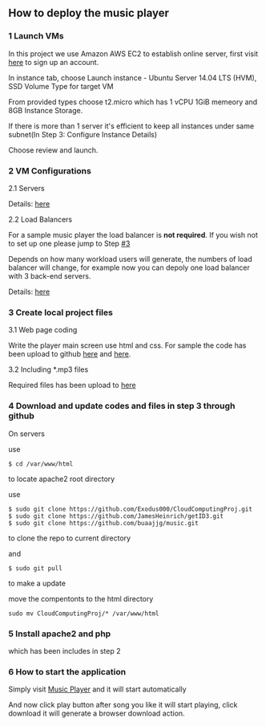 ## How to deploy the music player 


### 1 Launch VMs
 
  In this project we use Amazon AWS EC2 to establish online server, first visit [here](http://aws.amazon.com) to sign up an account.
  
  In instance tab, choose Launch instance - Ubuntu Server 14.04 LTS (HVM), SSD Volume Type for target VM

  From provided types choose t2.micro which has 1 vCPU 1GiB memeory and 8GB Instance Storage.
  
  If there is more than 1 server it's efficient to keep all instances under same subnet(In Step 3: Configure Instance Details)
  
  Choose review and launch.

### 2 VM Configurations

 2.1 Servers

Details: [here](https://github.com/Exodus000/CloudComputingProj/blob/master/ConfigServers.md)

2.2 Load Balancers

For a sample music player the load balancer is **not required**. If you wish not to set up one please jump to Step [#3](https://github.com/Exodus000/CloudComputingProj#3-create-local-project-files)

Depends on how many workload users will generate, the numbers of load balancer will change, for example now you can depoly one load balancer with 3 back-end servers.
 
Details: [here](https://github.com/Exodus000/CloudComputingProj/blob/master/ConfigLoadBalancer.md)
 
### 3 Create local project files

3.1 Web page coding

Write the player main screen use html and css. For sample the code has been upload to github [here](https://github.com/Exodus000/CloudComputingProj/blob/master/index.php) and [here](https://github.com/Exodus000/CloudComputingProj/blob/master/table.css).

3.2 Including *.mp3 files

Required files has been upload to [here](https://github.com/buaajjg/music)

### 4 Download and update codes and files in step 3 through github

On servers

use
```
$ cd /var/www/html
```
to locate apache2 root directory

use
```
$ sudo git clone https://github.com/Exodus000/CloudComputingProj.git
$ sudo git clone https://github.com/JamesHeinrich/getID3.git
$ sudo git clone https://github.com/buaajjg/music.git
```
to clone the repo to current directory

and 
```
$ sudo git pull 
```
to make a update

move the compentonts to the html directory
```
sudo mv CloudComputingProj/* /var/www/html
```

### 5 Install apache2 and php

which has been includes in step 2

### 6 How to start the application

Simply visit [Music Player]() and it will start automatically

And now click play button after song you like it will start playing, click download it will generate a browser download action.

